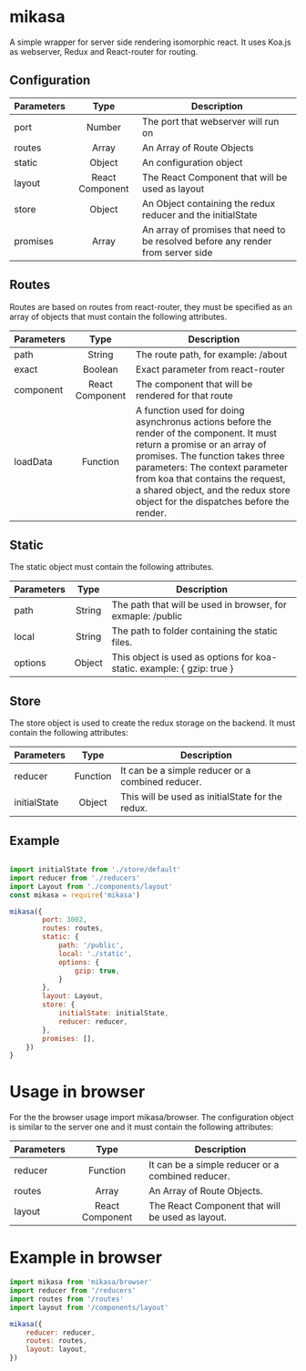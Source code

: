 # mikasa
A simple wrapper for server side rendering isomorphic react. It uses Koa.js as webserver, Redux and React-router for routing.

## Configuration

| Parameters    | Type               | Description  |
| ------------- |:------------------:| ----- |
| port          | Number             | The port that webserver will run on |
| routes        | Array              | An Array of Route Objects |
| static        | Object             | An configuration object |
| layout        | React Component    | The React Component that will be used as layout |
| store         | Object             | An Object containing the redux reducer and the initialState |
| promises       | Array             | An array of promises that need to be resolved before any render from server side |


## Routes
Routes are based on routes from react-router, they must be specified as an array of objects that must contain the following attributes.

| Parameters    | Type               | Description  |
| ------------- |:------------------:| ----- |
| path          | String             | The route path, for example: /about |
| exact        | Boolean              | Exact parameter from react-router |
| component        | React Component             | The component that will be rendered for that route |
| loadData        | Function    | A function used for doing asynchronus actions before the render of the component. It must return a promise or an array of promises. The function takes three parameters: The context parameter from koa that contains the request, a shared object, and the redux store object for the dispatches before the render.  |

## Static
The static object must contain the following attributes.

| Parameters    | Type               | Description  |
| ------------- |:------------------:| ----- |
| path          | String             | The path that will be used in browser, for exmaple: /public |
| local        | String              | The path to folder containing the static files. |
| options        | Object            | This object is used as options for koa-static. example: { gzip: true } |

## Store
The store object is used to create the redux storage on the backend. It must contain the following attributes:

| Parameters    | Type               | Description  |
| ------------- |:------------------:| ----- |
| reducer          | Function             | It can be a simple reducer or a combined reducer. |
| initialState        | Object              | This will be used as initialState for the redux. |

## Example
```javascript

import initialState from './store/default'
import reducer from './reducers'
import Layout from './components/layout'
const mikasa = require('mikasa')

mikasa({
        port: 3002,
        routes: routes,
        static: {
            path: '/public',
            local: './static',
            options: {
                gzip: true,
            }
        },
        layout: Layout,
        store: {
            initialState: initialState,
            reducer: reducer,
        },
        promises: [],
    })
}

```
# Usage in browser
For the the browser usage import mikasa/browser. The configuration object is similar to the server one and it must contain the following attributes:

| Parameters    | Type               | Description  |
| ------------- |:------------------:| ----- |
| reducer          | Function        | It can be a simple reducer or a combined reducer. |
| routes        | Array              | An Array of Route Objects. |
| layout        | React Component    | The React Component that will be used as layout. |

# Example in browser

```javascript
import mikasa from 'mikasa/browser'
import reducer from '/reducers'
import routes from '/routes'
import layout from '/components/layout'

mikasa({
    reducer: reducer,
    routes: routes,
    layout: layout,
})
```


